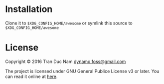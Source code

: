 Installation
=======

Clone it to `$XDG_CONFIG_HOME/awesome` or symlink this source to `$XDG_CONFIG_HOME/awesome`

License
=======

Copyright © 2016 Tran Duc Nam <dynamo.foss@gmail.com>

The project is licensed under GNU General Publice License v3 or later.
You can read it online at [here](http://www.gnu.org/licenses/gpl.html).
